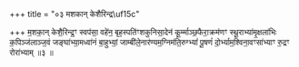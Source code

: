 +++
title = "०३ मशकान् केशैरिन्द्र\uf15c"

+++
म॒शका॒न् केशै॒रिन्द्र॒ꣳ स्वप॑सा॒ वहे॑न॒ बृह॒स्पति॑ꣳशकुनिसा॒देन॑ कू॒र्म्माञ्छ॒फैरा॒क्रम॑णꣳ स्थू॒राभ्या॑मृ॒क्षला॑भिः क॒पिञ्ज॑लाञ्ज॒वं जङ्घा॑भ्या॒मध्वा॑नं बा॒हुभ्यां॒ जाम्बी॑ले॒नार॑ण्यम॒ग्निम॑ति॒रुग्भ्यां॑ पू॒षणं॑ दो॒र्भ्याम॒श्विना॒वꣳसा॑भ्याꣳ रु॒द्रꣳ रोरा॑भ्याम् ॥३ ॥